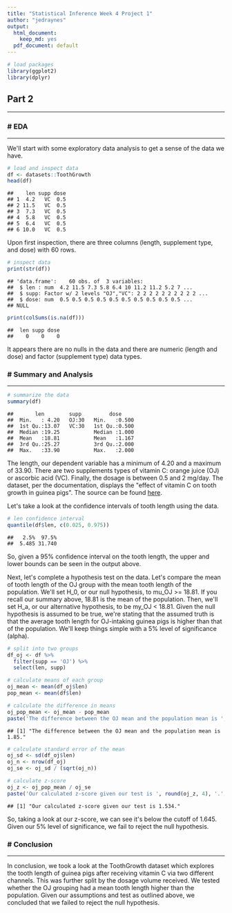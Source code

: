 ```yaml
---
title: "Statistical Inference Week 4 Project 1"
author: "jedraynes"
output:
  html_document:
    keep_md: yes
  pdf_document: default
---
```






```r
# load packages
library(ggplot2)
library(dplyr)
```


## Part 2

-----

### # EDA

-----

We'll start with some exploratory data analysis to get a sense of the data we have.


```r
# load and inspect data
df <- datasets::ToothGrowth
head(df)
```

```
##    len supp dose
## 1  4.2   VC  0.5
## 2 11.5   VC  0.5
## 3  7.3   VC  0.5
## 4  5.8   VC  0.5
## 5  6.4   VC  0.5
## 6 10.0   VC  0.5
```

Upon first inspection, there are three columns (length, supplement type, and dose) with 60 rows.


```r
# inspect data
print(str(df))
```

```
## 'data.frame':	60 obs. of  3 variables:
##  $ len : num  4.2 11.5 7.3 5.8 6.4 10 11.2 11.2 5.2 7 ...
##  $ supp: Factor w/ 2 levels "OJ","VC": 2 2 2 2 2 2 2 2 2 2 ...
##  $ dose: num  0.5 0.5 0.5 0.5 0.5 0.5 0.5 0.5 0.5 0.5 ...
## NULL
```

```r
print(colSums(is.na(df)))
```

```
##  len supp dose 
##    0    0    0
```
It appears there are no nulls in the data and there are numeric (length and dose) and factor (supplement type) data types.


### # Summary and Analysis

-----


```r
# summarize the data
summary(df)
```

```
##       len        supp         dose      
##  Min.   : 4.20   OJ:30   Min.   :0.500  
##  1st Qu.:13.07   VC:30   1st Qu.:0.500  
##  Median :19.25           Median :1.000  
##  Mean   :18.81           Mean   :1.167  
##  3rd Qu.:25.27           3rd Qu.:2.000  
##  Max.   :33.90           Max.   :2.000
```
The length, our dependent variable has a minimum of 4.20 and a maximum of 33.90. There are two supplements types of vitamin C: orange juice (OJ) or ascorbic acid (VC). Finally, the dosage is between 0.5 and 2 mg/day. The dataset, per the documentation, displays the "effect of vitamin C on tooth growth in guinea pigs". The source can be found [here](https://www.rdocumentation.org/packages/datasets/versions/3.6.2/topics/ToothGrowth).

Let's take a look at the confidence intervals of tooth length using the data.


```r
# len confidence interval
quantile(df$len, c(0.025, 0.975))
```

```
##   2.5%  97.5% 
##  5.485 31.740
```
So, given a 95% confidence interval on the tooth length, the upper and lower bounds can be seen in the output above.

Next, let's complete a hypothesis test on the data. Let's compare the mean of tooth length of the OJ group with the mean tooth length of the population. We'll set H_0, or our null hypothesis, to mu_OJ >= 18.81. If you recall our summary above, 18.81 is the mean of the population. Then, we'll set H_a, or our alternative hypothesis, to be my_OJ < 18.81. Given the null hypothesis is assumed to be true, we're stating that the assumed truth is that the average tooth length for OJ-intaking guinea pigs is higher than that of the population. We'll keep things simple with a 5% level of significance (alpha).


```r
# split into two groups
df_oj <- df %>%
  filter(supp == 'OJ') %>%
  select(len, supp)

# calculate means of each group
oj_mean <- mean(df_oj$len)
pop_mean <- mean(df$len)

# calculate the difference in means
oj_pop_mean <- oj_mean - pop_mean
paste('The difference between the OJ mean and the population mean is ', round(oj_pop_mean, 4), '.', sep = '')
```

```
## [1] "The difference between the OJ mean and the population mean is 1.85."
```

```r
# calculate standard error of the mean
oj_sd <- sd(df_oj$len)
oj_n <- nrow(df_oj)
oj_se <- oj_sd / (sqrt(oj_n))

# calculate z-score
oj_z <- oj_pop_mean / oj_se
paste('Our calculated z-score given our test is ', round(oj_z, 4), '.', sep = '')
```

```
## [1] "Our calculated z-score given our test is 1.534."
```
So, taking a look at our z-score, we can see it's below the cutoff of 1.645. Given our 5% level of significance, we fail to reject the null hypothesis.

### # Conclusion

-----

In conclusion, we took a look at the ToothGrowth dataset which explores the tooth length of guinea pigs after receiving vitamin C via two different channels. This was further split by the dosage volume received. We tested whether the OJ grouping had a mean tooth length higher than the population. Given our assumptions and test as outlined above, we concluded that we failed to reject the null hypothesis.


